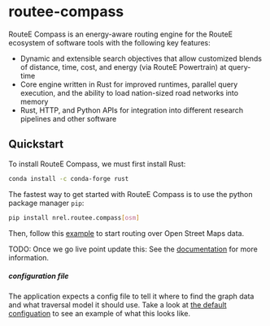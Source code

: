# routee-compass

RouteE Compass is an energy-aware routing engine for the RouteE ecosystem of software tools with the following key features:

- Dynamic and extensible search objectives that allow customized blends of distance, time, cost, and energy (via RouteE Powertrain) at query-time
- Core engine written in Rust for improved runtimes, parallel query execution, and the ability to load nation-sized road networks into memory
- Rust, HTTP, and Python APIs for integration into different research pipelines and other software

## Quickstart

To install RouteE Compass, we must first install Rust:

```bash
conda install -c conda-forge rust
```

The fastest way to get started with RouteE Compass is to use the python package manager `pip`:

```bash
pip install nrel.routee.compass[osm]
```

Then, follow this [example](docs/notebooks/open_street_maps_example.ipynb) to start routing over Open Street Maps data.

TODO: Once we go live point update this:
See the [documentation](https://nrel.github.io/routee-compass/) for more information.

##### configuration file

The application expects a config file to tell it where to find the graph data and what traversal model it should use.
Take a look at [the default configuation](./rust/compass-app/src/app/compass/config/config.default.toml) to see an example of what this looks like.
